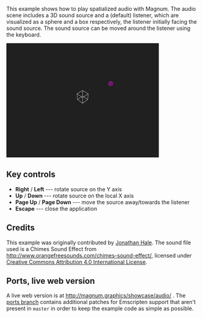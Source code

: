 This example shows how to play spatialized audio with Magnum. The audio scene
includes a 3D sound source and a (default) listener, which are visualized as a
sphere and a box respectively, the listener initially facing the sound source.
The sound source can be moved around the listener using the keyboard.

![Audio](audio.png)

Key controls
-------------

-   **Right** / **Left** --- rotate source on the Y axis
-   **Up** / **Down** --- rotate source on the local X axis
-   **Page Up** / **Page Down** --- move the source away/towards the listener
-   **Escape** --- close the application

Credits
-------

This example was originally contributed by [Jonathan Hale](https://github.com/Squareys).
The sound file used is a Chimes Sound Effect from http://www.orangefreesounds.com/chimes-sound-effect/,
licensed under [Creative Commons Attribution 4.0 International License](http://creativecommons.org/licenses/by/4.0/).

Ports, live web version
-----------------------

A live web version is at http://magnum.graphics/showcase/audio/ . The
[ports branch](https://github.com/mosra/magnum-examples/tree/ports/src/audio)
contains additional patches for Emscripten support that aren't present in
`master` in order to keep the example code as simple as possible.
